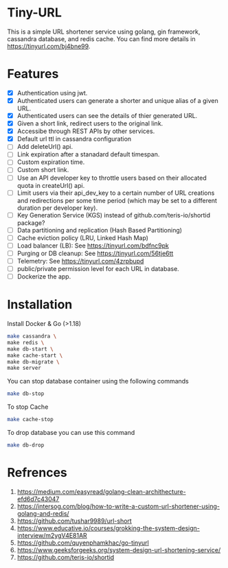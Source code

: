 # Tiny-URL
This is a simple URL shortener service using golang, gin framework, cassandra database, and redis cache. You can find more details in https://tinyurl.com/bj4bne99.

# Features

- [x] Authentication using jwt.
- [x] Authenticated users can generate a shorter and unique alias of a given URL.
- [x] Authenticated users can see the details of thier generated URL.   
- [x] Given a short link, redirect users to the original link. 
- [x] Accessibe through REST APIs by other services.
- [x] Default url ttl in cassandra configuration
- [ ] Add deleteUrl() api.
- [ ] Link expiration after a stanadard default timespan.
- [ ] Custom expiration time.  
- [ ] Custom short link.  
- [ ] Use an API developer key to throttle users based on their allocated quota in createUrl() api.
- [ ] Limit users via their api_dev_key to a certain number of URL creations and redirections per some time period (which may be set to a different duration per developer key).
- [ ] Key Generation Service (KGS) instead of github.com/teris-io/shortid package?
- [ ] Data partitioning and replication (Hash Based Partitioning)
- [ ] Cache eviction policy (LRU, Linked Hash Map)
- [ ] Load balancer (LB): See https://tinyurl.com/bdfnc9pk
- [ ] Purging or DB cleanup: See https://tinyurl.com/56tje6tt
- [ ] Telemetry: See https://tinyurl.com/4zrpbupd 
- [ ] public/private permission level for each URL in database.
- [ ] Dockerize the app. 

# Installation

Install Docker & Go (>1.18)

```bash
make cassandra \
make redis \
make db-start \
make cache-start \
make db-migrate \
make server
```
You can stop database container using the following commands

```bash
make db-stop
```
To stop Cache

```bash
make cache-stop
```
To drop database you can use this command

```bash
make db-drop
```

# Refrences

1. https://medium.com/easyread/golang-clean-archithecture-efd6d7c43047
2. https://intersog.com/blog/how-to-write-a-custom-url-shortener-using-golang-and-redis/
3. https://github.com/tushar9989/url-short
4. https://www.educative.io/courses/grokking-the-system-design-interview/m2ygV4E81AR
5. https://github.com/quyenphamkhac/go-tinyurl
6. https://www.geeksforgeeks.org/system-design-url-shortening-service/
7. https://github.com/teris-io/shortid
